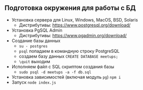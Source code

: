 ## Подготовка окружения для работы с БД

- Установка сервера для Linux, Windows, MacOS, BSD, Solaris
  - Дистрибутивы: https://www.postgresql.org/download/
- Установка PgSQL Admin
  - Дистрибутивы: https://www.pgadmin.org/download/
- Создание базы данных
  - `su - postgres`
  - `psql` попадаем в командную строку PostgreSQL
  - создаем базу данных `CREATE DATABASE meetups;`
  - `\quit` выходим
- Исполняем файл с SQL скриптом создания базы
  - `sudo psql -d meetups -a -f db.sql`
- Установка зависимостей (включая модуль `pg`) `npm i`
- Запуск `node index.js`
